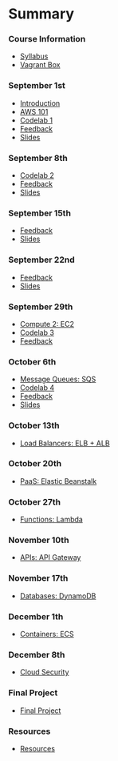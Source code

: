 # Summary

### Course Information

* [Syllabus](README.md)
* [Vagrant Box](vagrant.md)

### September 1st

* [Introduction](lectures/lecture-01/administrative.md)
* [AWS 101](lectures/lecture-01/aws.md)
* [Codelab 1](lectures/lecture-01/codelab.md)
* [Feedback](lectures/lecture-01/feedback.md)
* [Slides](lectures/lecture-01/slides.md)

### September 8th

<!-- * [Object Storage: S3](lectures/lecture-02/README.md) -->
* [Codelab 2](lectures/lecture-02/codelab.md)
* [Feedback](lectures/lecture-02/feedback.md)
* [Slides](lectures/lecture-02/slides.md)

### September 15th

<!-- * [Content Delivery Networks: CloudFront](lectures/lecture-03/README.md) -->
* [Feedback](lectures/lecture-03/feedback.md)
* [Slides](lectures/lecture-03/slides.md)

### September 22nd

<!-- * [Compute 1: EC2](lectures/lecture-04/README.md) -->
* [Feedback](lectures/lecture-04/feedback.md)
* [Slides](lectures/lecture-04/slides.md)

### September 29th

* [Compute 2: EC2](lectures/lecture-05/README.md)
* [Codelab 3](lectures/lecture-05/codelab/README.md)
* [Feedback](lectures/lecture-05/feedback.md)

### October 6th

* [Message Queues: SQS](lectures/lecture-06/README.md)
* [Codelab 4](vagrant/codelabs/codelab-04/README.md)
* [Feedback](lectures/lecture-06/feedback.md)
* [Slides](lectures/lecture-06/slides.md)

### October 13th

* [Load Balancers: ELB + ALB](lectures/lecture-07/README.md)
<!-- * [Codelab 5](lectures/lecture-07/codelab.md) -->

### October 20th

* [PaaS: Elastic Beanstalk](lectures/lecture-08/README.md)
<!-- * [Codelab 6](lectures/lecture-08/codelab.md) -->

### October 27th

* [Functions: Lambda](lectures/lecture-09/README.md)
<!-- * [Codelab 8](lectures/lecture-09/codelab.md) -->

### November 10th

* [APIs: API Gateway](lectures/lecture-10/README.md)
<!-- * [Codelab 9](lectures/lecture-10/codelab.md) -->

### November 17th

* [Databases: DynamoDB](lectures/lecture-11/README.md)
<!-- * [Codelab 10](lectures/lecture-11/codelab.md) -->

### December 1th

* [Containers: ECS](lectures/lecture-12/README.md)
<!-- * [Codelab 11](lectures/lecture-12/codelab.md) -->

### December 8th

* [Cloud Security](lectures/lecture-13/README.md)
<!-- * [Codelab 12](lectures/lecture-13/codelab.md) -->

### Final Project

* [Final Project](projects/final-project/README.md)

### Resources

* [Resources](resources/README.md)
